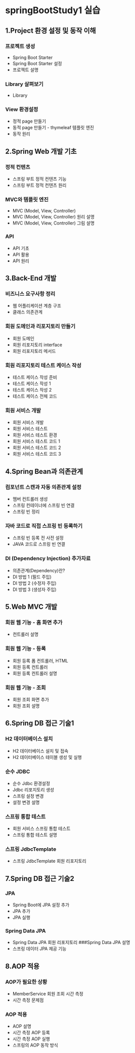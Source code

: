 # springBootStudy1 실습

## 1.Project 환경 설정 및 동작 이해
### 프로젝트 생성
- Spring Boot Starter
- Spring Boot Starter 설정
- 프로젝트 설명
### Library 살펴보기
- Library
### View 환경설정
- 정적 page 만들기
- 동적 page 만들기 - thymeleaf 템플릿 엔진
- 동작 원리

## 2.Spring Web 개발 기초
### 정적 컨텐츠
- 스프링 부트 정적 컨텐츠 기능
- 스프링 부트 정적 컨텐츠 원리
### MVC와 템플릿 엔진
- MVC (Model, View, Controller)
- MVC (Model, View, Controller) 원리 설명
- MVC (Model, View, Controller) 그림 설명
### API
- API 기초
- API 활용
- API 원리

## 3.Back-End 개발
### 비즈니스 요구사항 정리
- 웹 어플리케이션 계층 구조
- 클래스 의존관계
### 회원 도메인과 리포지토리 만들기
- 회원 도메인
- 회원 리포지토리 interface
- 회원 리포지토리 메서드
### 회원 리포지토리 테스트 케이스 작성
- 테스트 케이스 작성 준비
- 테스트 케이스 작성 1
- 테스트 케이스 작성 2
- 테스트 케이스 전체 코드
### 회원 서비스 개발
- 회원 서비스 개발
- 회원 서비스 테스트
- 회원 서비스 테스트 환경
- 회원 서비스 테스트 코드 1
- 회원 서비스 테스트 코드 2
- 회원 서비스 테스트 코드 3

## 4.Spring Bean과 의존관계
### 컴포넌트 스캔과 자동 의존관계 설정
- 멤버 컨트롤러 생성
- 스프링 컨테이너에 스프링 빈 연결
- 스프링 빈 정리
### 자바 코드로 직접 스프링 빈 등록하기
- 스프링 빈 등록 전 사전 설정
- JAVA 코드로 스프링 빈 연결
### DI (Dependency Injection) 추가자료
- 의존관계(Dependency)란?
- DI 방법 1 (필드 주입)
- DI 방법 2 (수정자 주입)
- DI 방법 3 (생성자 주입)

## 5.Web MVC 개발
### 회원 웹 기능 - 홈 화면 추가
- 컨트롤러 설명
### 회원 웹 기능 - 등록
- 회원 등록 폼 컨트롤러, HTML
- 회원 등록 컨트롤러
- 회원 등록 컨트롤러 설명
### 회원 웹 기능 - 조회
- 회원 조회 화면 추가
- 회원 조회 설명

## 6.Spring DB 접근 기술1
### H2 데이터베이스 설치
- H2 데이터베이스 설치 및 접속
- H2 데이터베이스 테이블 생성 및 실행
### 순수 JDBC
- 순수 Jdbc 환경설정
- Jdbc 리포지토리 생성
- 스프링 설정 변경
- 설정 변경 설명
### 스프링 통합 테스트
- 회원 서비스 스프링 통합 테스트
- 스프링 통합 테스트 설명
### 스프링 JdbcTemplate
- 스프링 JdbcTemplate 회원 리포지토리

## 7.Spring DB 접근 기술2
### JPA
- Spring Boot에 JPA 설정 추가
- JPA 추가
- JPA 실행
### Spring Data JPA
- Spring Data JPA 회원 리포지토리
###Spring Data JPA 설명
- 스프링 데이터 JPA 제공 기능

## 8.AOP 적용
### AOP가 필요한 상황
- MemberService 회원 조회 시간 측정
- 시간 측정 문제점
### AOP 적용
- AOP 설명
- 시간 측정 AOP 등록
- 시간 측정 AOP 실행
- 스프링의 AOP 동작 방식

